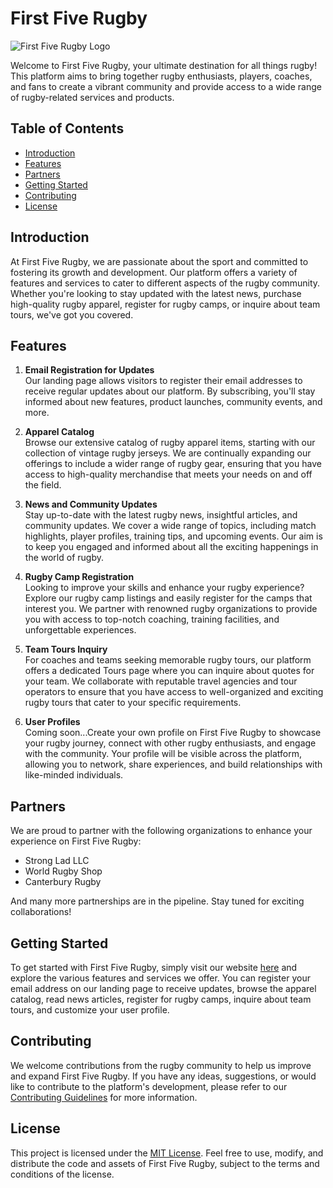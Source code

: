 # First Five Rugby

![First Five Rugby Logo](https://media4.giphy.com/media/h79yILbyusOgBGpg9W/giphy.gif)

Welcome to First Five Rugby, your ultimate destination for all things rugby! This platform aims to bring together rugby enthusiasts, players, coaches, and fans to create a vibrant community and provide access to a wide range of rugby-related services and products.

## Table of Contents

- [Introduction](#introduction)
- [Features](#features)
- [Partners](#partners)
- [Getting Started](#getting-started)
- [Contributing](#contributing)
- [License](#license)

## Introduction

At First Five Rugby, we are passionate about the sport and committed to fostering its growth and development. Our platform offers a variety of features and services to cater to different aspects of the rugby community. Whether you're looking to stay updated with the latest news, purchase high-quality rugby apparel, register for rugby camps, or inquire about team tours, we've got you covered.

## Features

1. **Email Registration for Updates**  
   Our landing page allows visitors to register their email addresses to receive regular updates about our platform. By subscribing, you'll stay informed about new features, product launches, community events, and more.

2. **Apparel Catalog**  
   Browse our extensive catalog of rugby apparel items, starting with our collection of vintage rugby jerseys. We are continually expanding our offerings to include a wider range of rugby gear, ensuring that you have access to high-quality merchandise that meets your needs on and off the field.

3. **News and Community Updates**  
   Stay up-to-date with the latest rugby news, insightful articles, and community updates. We cover a wide range of topics, including match highlights, player profiles, training tips, and upcoming events. Our aim is to keep you engaged and informed about all the exciting happenings in the world of rugby.

4. **Rugby Camp Registration**  
   Looking to improve your skills and enhance your rugby experience? Explore our rugby camp listings and easily register for the camps that interest you. We partner with renowned rugby organizations to provide you with access to top-notch coaching, training facilities, and unforgettable experiences.

5. **Team Tours Inquiry**  
   For coaches and teams seeking memorable rugby tours, our platform offers a dedicated Tours page where you can inquire about quotes for your team. We collaborate with reputable travel agencies and tour operators to ensure that you have access to well-organized and exciting rugby tours that cater to your specific requirements.

6. **User Profiles**    
    Coming soon...Create your own profile on First Five Rugby to showcase your rugby journey, connect with other rugby enthusiasts, and engage with the community. Your profile will be visible across the platform, allowing you to network, share experiences, and build relationships with like-minded individuals.

## Partners

We are proud to partner with the following organizations to enhance your experience on First Five Rugby:

- Strong Lad LLC
- World Rugby Shop
- Canterbury Rugby

And many more partnerships are in the pipeline. Stay tuned for exciting collaborations!

## Getting Started

To get started with First Five Rugby, simply visit our website [here](https://f5rugby.com) and explore the various features and services we offer. You can register your email address on our landing page to receive updates, browse the apparel catalog, read news articles, register for rugby camps, inquire about team tours, and customize your user profile.

## Contributing

We welcome contributions from the rugby community to help us improve and expand First Five Rugby. If you have any ideas, suggestions, or would like to contribute to the platform's development, please refer to our [Contributing Guidelines]() for more information.

## License

This project is licensed under the [MIT License](LICENSE). Feel free to use, modify, and distribute the code and assets of First Five Rugby, subject to the terms and conditions of the license.